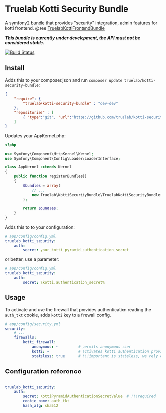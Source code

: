 Truelab Kotti Security Bundle
=============================

A symfony2 bundle that provides "security" integration, admin features for kotti frontend. 
@see [TruelabKottiFrontendBundle](https://github.com/truelab/kotti-frontend-bundle)


***This bundle is currently under development, the API must not be considered stable.***

[![Build Status](https://api.travis-ci.org/truelab/kotti-security-bundle.svg)](https://travis-ci.org/truelab/kotti-security-bundle)


## Install

Adds this to your composer.json and run ```composer update truelab/kotti-security-bundle```:

```json
{
    "require": {
        "truelab/kotti-security-bundle" : "dev-dev"
    },
    "repositories" : [
        { "type":"git", "url":"https://github.com/truelab/kotti-security-bundle.git" }
    ]
}    
```    

Updates your AppKernel.php: 

```php
<?php

use Symfony\Component\HttpKernel\Kernel;
use Symfony\Component\Config\Loader\LoaderInterface;

class AppKernel extends Kernel
{
    public function registerBundles()
    {
        $bundles = array(
            // ...
            new Truelab\KottiSecurityBundle\TruelabKottiSecurityBundle(),
        );
        
        return $bundles;
    }
}
```    
    
Adds this to to your configuration:

```yaml
# app/config/config.yml
truelab_kotti_security:
    auth:
        secret: your_kotti_pyramid_authentication_secret
```


or better, use a parameter:

```yaml
# app/config/config.yml
truelab_kotti_security:
    auth:
        secret: %kotti.authentication_secret%
```

## Usage

To activate and use the firewall that provides authentication reading the ```auth_tkt``` cookie, 
adds ```kotti``` key to a firewall config.

```yaml
# app/config/security.yml
security:
    # ...
    firewalls:
        kotti_firewall:
            anonymous: ~         # permits anonymous user
            kotti: ~             # activates kotti authentication provider
            stateless: true      # !!!important is stateless, we rely only on the presence of a valid auth_tkt cookie
```

## Configuration reference

```yaml

truelab_kotti_security:
    auth:
        secret: KottiPyramidAuthenticationSecretValue  # !!!required
        cookie_name: auth_tkt
        hash_alg: sha512
```            
             
